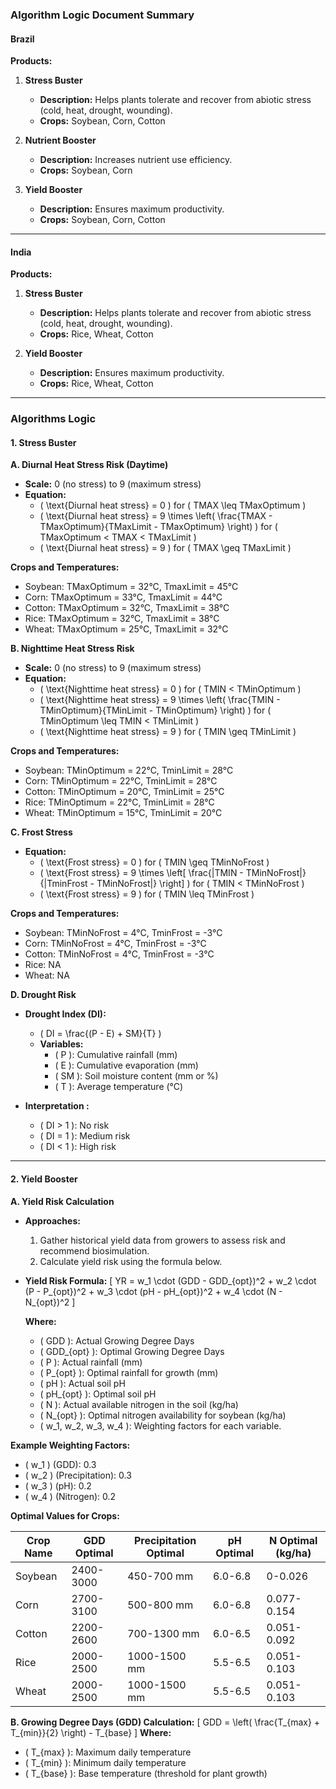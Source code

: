 ### Algorithm Logic Document Summary

#### Brazil

**Products:**
1. **Stress Buster**
   - **Description:** Helps plants tolerate and recover from abiotic stress (cold, heat, drought, wounding).
   - **Crops:** Soybean, Corn, Cotton

2. **Nutrient Booster**
   - **Description:** Increases nutrient use efficiency.
   - **Crops:** Soybean, Corn

3. **Yield Booster**
   - **Description:** Ensures maximum productivity.
   - **Crops:** Soybean, Corn, Cotton

---

#### India

**Products:**
1. **Stress Buster**
   - **Description:** Helps plants tolerate and recover from abiotic stress (cold, heat, drought, wounding).
   - **Crops:** Rice, Wheat, Cotton

2. **Yield Booster**
   - **Description:** Ensures maximum productivity.
   - **Crops:** Rice, Wheat, Cotton

---

### Algorithms Logic

#### 1. Stress Buster

**A. Diurnal Heat Stress Risk (Daytime)**
- **Scale:** 0 (no stress) to 9 (maximum stress)
- **Equation:**
  - \( \text{Diurnal heat stress} = 0 \) for \( TMAX \leq TMaxOptimum \)
  - \( \text{Diurnal heat stress} = 9 \times \left( \frac{TMAX - TMaxOptimum}{TMaxLimit - TMaxOptimum} \right) \) for \( TMaxOptimum < TMAX < TMaxLimit \)
  - \( \text{Diurnal heat stress} = 9 \) for \( TMAX \geq TMaxLimit \)

**Crops and Temperatures:**
- Soybean: TMaxOptimum = 32°C, TmaxLimit = 45°C
- Corn: TMaxOptimum = 33°C, TmaxLimit = 44°C
- Cotton: TMaxOptimum = 32°C, TmaxLimit = 38°C
- Rice: TMaxOptimum = 32°C, TmaxLimit = 38°C
- Wheat: TMaxOptimum = 25°C, TmaxLimit = 32°C

**B. Nighttime Heat Stress Risk**
- **Scale:** 0 (no stress) to 9 (maximum stress)
- **Equation:**
  - \( \text{Nighttime heat stress} = 0 \) for \( TMIN < TMinOptimum \)
  - \( \text{Nighttime heat stress} = 9 \times \left( \frac{TMIN - TMinOptimum}{TMinLimit - TMinOptimum} \right) \) for \( TMinOptimum \leq TMIN < TMinLimit \)
  - \( \text{Nighttime heat stress} = 9 \) for \( TMIN \geq TMinLimit \)

**Crops and Temperatures:**
- Soybean: TMinOptimum = 22°C, TminLimit = 28°C
- Corn: TMinOptimum = 22°C, TminLimit = 28°C
- Cotton: TMinOptimum = 20°C, TminLimit = 25°C
- Rice: TMinOptimum = 22°C, TminLimit = 28°C
- Wheat: TMinOptimum = 15°C, TminLimit = 20°C

**C. Frost Stress**
- **Equation:**
  - \( \text{Frost stress} = 0 \) for \( TMIN \geq TMinNoFrost \)
  - \( \text{Frost stress} = 9 \times \left[ \frac{|TMIN - TMinNoFrost|}{|TminFrost - TMinNoFrost|} \right] \) for \( TMIN < TMinNoFrost \)
  - \( \text{Frost stress} = 9 \) for \( TMIN \leq TMinFrost \)

**Crops and Temperatures:**
- Soybean: TMinNoFrost = 4°C, TminFrost = -3°C
- Corn: TMinNoFrost = 4°C, TminFrost = -3°C
- Cotton: TMinNoFrost = 4°C, TminFrost = -3°C
- Rice: NA
- Wheat: NA

**D. Drought Risk**
- **Drought Index (DI):**
  - \( DI = \frac{(P - E) + SM}{T} \)
  - **Variables:**
    - \( P \): Cumulative rainfall (mm)
    - \( E \): Cumulative evaporation (mm)
    - \( SM \): Soil moisture content (mm or %)
    - \( T \): Average temperature (°C)

- **Interpretation :**
  - \( DI > 1 \): No risk
  - \( DI = 1 \): Medium risk
  - \( DI < 1 \): High risk

---

#### 2. Yield Booster

**A. Yield Risk Calculation**
- **Approaches:**
  1. Gather historical yield data from growers to assess risk and recommend biosimulation.
  2. Calculate yield risk using the formula below.

- **Yield Risk Formula:**
  \[
  YR = w_1 \cdot (GDD - GDD_{opt})^2 + w_2 \cdot (P - P_{opt})^2 + w_3 \cdot (pH - pH_{opt})^2 + w_4 \cdot (N - N_{opt})^2
  \]
  
  **Where:**
  - \( GDD \): Actual Growing Degree Days
  - \( GDD_{opt} \): Optimal Growing Degree Days
  - \( P \): Actual rainfall (mm)
  - \( P_{opt} \): Optimal rainfall for growth (mm)
  - \( pH \): Actual soil pH
  - \( pH_{opt} \): Optimal soil pH
  - \( N \): Actual available nitrogen in the soil (kg/ha)
  - \( N_{opt} \): Optimal nitrogen availability for soybean (kg/ha)
  - \( w_1, w_2, w_3, w_4 \): Weighting factors for each variable.

**Example Weighting Factors:**
- \( w_1 \) (GDD): 0.3
- \( w_2 \) (Precipitation): 0.3
- \( w_3 \) (pH): 0.2
- \( w_4 \) (Nitrogen): 0.2

**Optimal Values for Crops:**

| Crop Name | GDD Optimal | Precipitation Optimal | pH Optimal | N Optimal (kg/ha) |
|-----------|-------------|-----------------------|-------------|--------------------|
| Soybean   | 2400-3000   | 450-700 mm            | 6.0-6.8     | 0-0.026            |
| Corn      | 2700-3100   | 500-800 mm            | 6.0-6.8     | 0.077-0.154        |
| Cotton    | 2200-2600   | 700-1300 mm           | 6.0-6.5     | 0.051-0.092        |
| Rice      | 2000-2500   | 1000-1500 mm          | 5.5-6.5     | 0.051-0.103        |
| Wheat     | 2000-2500   | 1000-1500 mm          | 5.5-6.5     | 0.051-0.103        |

**B. Growing Degree Days (GDD) Calculation:**
\[
GDD = \left( \frac{T_{max} + T_{min}}{2} \right) - T_{base}
\]
**Where:**
- \( T_{max} \): Maximum daily temperature
- \( T_{min} \): Minimum daily temperature
- \( T_{base} \): Base temperature (threshold for plant growth)